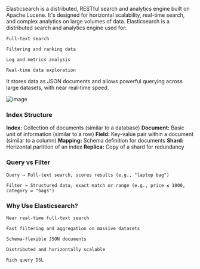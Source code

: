 Elasticsearch is a distributed, RESTful search and analytics engine built on Apache Lucene. It's designed for horizontal scalability, real-time search, and complex analytics on large volumes of data.
Elasticsearch is a distributed search and analytics engine used for:

    Full-text search

    Filtering and ranking data

    Log and metrics analysis

    Real-time data exploration

It stores data as JSON documents and allows powerful querying across large datasets, with near real-time speed.  

![image](https://github.com/user-attachments/assets/34543667-86f5-4c14-b589-6d40b8e561b2)  


### Index Structure
**Index:** Collection of documents (similar to a database)
**Document:** Basic unit of information (similar to a row)
**Field:** Key-value pair within a document (similar to a column)
**Mapping:** Schema definition for documents
**Shard:** Horizontal partition of an index
**Replica:** Copy of a shard for redundancy

### Query vs Filter

    Query → Full-text search, scores results (e.g., "laptop bag")

    Filter → Structured data, exact match or range (e.g., price ≤ 1000, category = "bags")

### Why Use Elasticsearch?

    Near real-time full-text search

    Fast filtering and aggregation on massive datasets

    Schema-flexible JSON documents

    Distributed and horizontally scalable

    Rich query DSL
